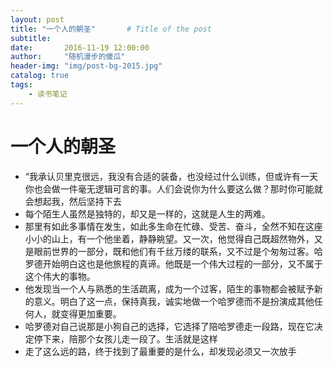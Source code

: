 ```yaml
---
layout: post
title: "一个人的朝圣"       # Title of the post
subtitle:
date:       2016-11-19 12:00:00
author:     "随机漫步的傻瓜"
header-img: "img/post-bg-2015.jpg"
catalog: true
tags:
    - 读书笔记
---
```


# 一个人的朝圣

- “我承认贝里克很远，我没有合适的装备，也没经过什么训练，但或许有一天你也会做一件毫无逻辑可言的事。人们会说你为什么要这么做？那时你可能就会想起我，然后坚持下去
- 每个陌生人虽然是独特的，却又是一样的，这就是人生的两难。
- 那里有如此多事情在发生，如此多生命在忙碌、受苦、奋斗，全然不知在这座小小的山上，有一个他坐着，静静眺望。又一次，他觉得自己既超然物外，又是眼前世界的一部分，既和他们有千丝万缕的联系，又不过是个匆匆过客。哈罗德开始明白这也是他旅程的真谛。他既是一个伟大过程的一部分，又不属于这个伟大的事物。
- 他发现当一个人与熟悉的生活疏离，成为一个过客，陌生的事物都会被赋予新的意义。明白了这一点，保持真我，诚实地做一个哈罗德而不是扮演成其他任何人，就变得更加重要。
- 哈罗德对自己说那是小狗自己的选择，它选择了陪哈罗德走一段路，现在它决定停下来，陪那个女孩儿走一段了。生活就是这样
- 走了这么远的路，终于找到了最重要的是什么，却发现必须又一次放手
